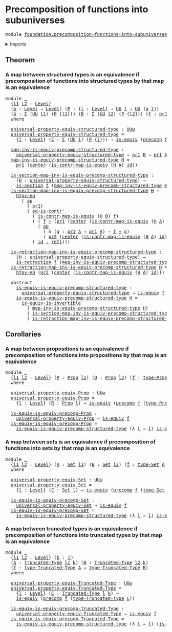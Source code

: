 # Precomposition of functions into subuniverses

<pre class="Agda"><a id="58" class="Keyword">module</a> <a id="65" href="foundation.precomposition-functions-into-subuniverses.html" class="Module">foundation.precomposition-functions-into-subuniverses</a> <a id="119" class="Keyword">where</a>
</pre>
<details><summary>Imports</summary>

<pre class="Agda"><a id="175" class="Keyword">open</a> <a id="180" class="Keyword">import</a> <a id="187" href="foundation.action-on-identifications-functions.html" class="Module">foundation.action-on-identifications-functions</a>
<a id="234" class="Keyword">open</a> <a id="239" class="Keyword">import</a> <a id="246" href="foundation.dependent-pair-types.html" class="Module">foundation.dependent-pair-types</a>
<a id="278" class="Keyword">open</a> <a id="283" class="Keyword">import</a> <a id="290" href="foundation.universe-levels.html" class="Module">foundation.universe-levels</a>

<a id="318" class="Keyword">open</a> <a id="323" class="Keyword">import</a> <a id="330" href="foundation-core.contractible-maps.html" class="Module">foundation-core.contractible-maps</a>
<a id="364" class="Keyword">open</a> <a id="369" class="Keyword">import</a> <a id="376" href="foundation-core.contractible-types.html" class="Module">foundation-core.contractible-types</a>
<a id="411" class="Keyword">open</a> <a id="416" class="Keyword">import</a> <a id="423" href="foundation-core.equivalences.html" class="Module">foundation-core.equivalences</a>
<a id="452" class="Keyword">open</a> <a id="457" class="Keyword">import</a> <a id="464" href="foundation-core.function-extensionality.html" class="Module">foundation-core.function-extensionality</a>
<a id="504" class="Keyword">open</a> <a id="509" class="Keyword">import</a> <a id="516" href="foundation-core.function-types.html" class="Module">foundation-core.function-types</a>
<a id="547" class="Keyword">open</a> <a id="552" class="Keyword">import</a> <a id="559" href="foundation-core.identity-types.html" class="Module">foundation-core.identity-types</a>
<a id="590" class="Keyword">open</a> <a id="595" class="Keyword">import</a> <a id="602" href="foundation-core.precomposition-functions.html" class="Module">foundation-core.precomposition-functions</a>
<a id="643" class="Keyword">open</a> <a id="648" class="Keyword">import</a> <a id="655" href="foundation-core.propositions.html" class="Module">foundation-core.propositions</a>
<a id="684" class="Keyword">open</a> <a id="689" class="Keyword">import</a> <a id="696" href="foundation-core.retractions.html" class="Module">foundation-core.retractions</a>
<a id="724" class="Keyword">open</a> <a id="729" class="Keyword">import</a> <a id="736" href="foundation-core.sections.html" class="Module">foundation-core.sections</a>
<a id="761" class="Keyword">open</a> <a id="766" class="Keyword">import</a> <a id="773" href="foundation-core.sets.html" class="Module">foundation-core.sets</a>
<a id="794" class="Keyword">open</a> <a id="799" class="Keyword">import</a> <a id="806" href="foundation-core.truncated-types.html" class="Module">foundation-core.truncated-types</a>
<a id="838" class="Keyword">open</a> <a id="843" class="Keyword">import</a> <a id="850" href="foundation-core.truncation-levels.html" class="Module">foundation-core.truncation-levels</a>
</pre>
</details>

## Theorem

### A map between structured types is an equivalence if precomposition of functions into structured types by that map is an equivalence

<pre class="Agda"><a id="1058" class="Keyword">module</a> <a id="1065" href="foundation.precomposition-functions-into-subuniverses.html#1065" class="Module">_</a>
  <a id="1069" class="Symbol">{</a><a id="1070" href="foundation.precomposition-functions-into-subuniverses.html#1070" class="Bound">l1</a> <a id="1073" href="foundation.precomposition-functions-into-subuniverses.html#1073" class="Bound">l2</a> <a id="1076" class="Symbol">:</a> <a id="1078" href="Agda.Primitive.html#742" class="Postulate">Level</a><a id="1083" class="Symbol">}</a>
  <a id="1087" class="Symbol">(</a><a id="1088" href="foundation.precomposition-functions-into-subuniverses.html#1088" class="Bound">α</a> <a id="1090" class="Symbol">:</a> <a id="1092" href="Agda.Primitive.html#742" class="Postulate">Level</a> <a id="1098" class="Symbol">→</a> <a id="1100" href="Agda.Primitive.html#742" class="Postulate">Level</a><a id="1105" class="Symbol">)</a> <a id="1107" class="Symbol">(</a><a id="1108" href="foundation.precomposition-functions-into-subuniverses.html#1108" class="Bound">P</a> <a id="1110" class="Symbol">:</a> <a id="1112" class="Symbol">{</a><a id="1113" href="foundation.precomposition-functions-into-subuniverses.html#1113" class="Bound">l</a> <a id="1115" class="Symbol">:</a> <a id="1117" href="Agda.Primitive.html#742" class="Postulate">Level</a><a id="1122" class="Symbol">}</a> <a id="1124" class="Symbol">→</a> <a id="1126" href="Agda.Primitive.html#388" class="Primitive">UU</a> <a id="1129" href="foundation.precomposition-functions-into-subuniverses.html#1113" class="Bound">l</a> <a id="1131" class="Symbol">→</a> <a id="1133" href="Agda.Primitive.html#388" class="Primitive">UU</a> <a id="1136" class="Symbol">(</a><a id="1137" href="foundation.precomposition-functions-into-subuniverses.html#1088" class="Bound">α</a> <a id="1139" href="foundation.precomposition-functions-into-subuniverses.html#1113" class="Bound">l</a><a id="1140" class="Symbol">))</a>
  <a id="1145" class="Symbol">(</a><a id="1146" href="foundation.precomposition-functions-into-subuniverses.html#1146" class="Bound">A</a> <a id="1148" class="Symbol">:</a> <a id="1150" href="foundation.dependent-pair-types.html#505" class="Record">Σ</a> <a id="1152" class="Symbol">(</a><a id="1153" href="Agda.Primitive.html#388" class="Primitive">UU</a> <a id="1156" href="foundation.precomposition-functions-into-subuniverses.html#1070" class="Bound">l1</a><a id="1158" class="Symbol">)</a> <a id="1160" class="Symbol">(</a><a id="1161" href="foundation.precomposition-functions-into-subuniverses.html#1108" class="Bound">P</a> <a id="1163" class="Symbol">{</a><a id="1164" href="foundation.precomposition-functions-into-subuniverses.html#1070" class="Bound">l1</a><a id="1166" class="Symbol">}))</a> <a id="1170" class="Symbol">(</a><a id="1171" href="foundation.precomposition-functions-into-subuniverses.html#1171" class="Bound">B</a> <a id="1173" class="Symbol">:</a> <a id="1175" href="foundation.dependent-pair-types.html#505" class="Record">Σ</a> <a id="1177" class="Symbol">(</a><a id="1178" href="Agda.Primitive.html#388" class="Primitive">UU</a> <a id="1181" href="foundation.precomposition-functions-into-subuniverses.html#1073" class="Bound">l2</a><a id="1183" class="Symbol">)</a> <a id="1185" class="Symbol">(</a><a id="1186" href="foundation.precomposition-functions-into-subuniverses.html#1108" class="Bound">P</a> <a id="1188" class="Symbol">{</a><a id="1189" href="foundation.precomposition-functions-into-subuniverses.html#1073" class="Bound">l2</a><a id="1191" class="Symbol">}))</a> <a id="1195" class="Symbol">(</a><a id="1196" href="foundation.precomposition-functions-into-subuniverses.html#1196" class="Bound">f</a> <a id="1198" class="Symbol">:</a> <a id="1200" href="foundation.dependent-pair-types.html#603" class="Field">pr1</a> <a id="1204" href="foundation.precomposition-functions-into-subuniverses.html#1146" class="Bound">A</a> <a id="1206" class="Symbol">→</a> <a id="1208" href="foundation.dependent-pair-types.html#603" class="Field">pr1</a> <a id="1212" href="foundation.precomposition-functions-into-subuniverses.html#1171" class="Bound">B</a><a id="1213" class="Symbol">)</a>
  <a id="1217" class="Keyword">where</a>

  <a id="1226" href="foundation.precomposition-functions-into-subuniverses.html#1226" class="Function">universal-property-equiv-structured-type</a> <a id="1267" class="Symbol">:</a> <a id="1269" href="Agda.Primitive.html#512" class="Primitive">UUω</a>
  <a id="1275" href="foundation.precomposition-functions-into-subuniverses.html#1226" class="Function">universal-property-equiv-structured-type</a> <a id="1316" class="Symbol">=</a>
    <a id="1322" class="Symbol">{</a><a id="1323" href="foundation.precomposition-functions-into-subuniverses.html#1323" class="Bound">l</a> <a id="1325" class="Symbol">:</a> <a id="1327" href="Agda.Primitive.html#742" class="Postulate">Level</a><a id="1332" class="Symbol">}</a> <a id="1334" class="Symbol">(</a><a id="1335" href="foundation.precomposition-functions-into-subuniverses.html#1335" class="Bound">C</a> <a id="1337" class="Symbol">:</a> <a id="1339" href="foundation.dependent-pair-types.html#505" class="Record">Σ</a> <a id="1341" class="Symbol">(</a><a id="1342" href="Agda.Primitive.html#388" class="Primitive">UU</a> <a id="1345" href="foundation.precomposition-functions-into-subuniverses.html#1323" class="Bound">l</a><a id="1346" class="Symbol">)</a> <a id="1348" class="Symbol">(</a><a id="1349" href="foundation.precomposition-functions-into-subuniverses.html#1108" class="Bound">P</a> <a id="1351" class="Symbol">{</a><a id="1352" href="foundation.precomposition-functions-into-subuniverses.html#1323" class="Bound">l</a><a id="1353" class="Symbol">}))</a> <a id="1357" class="Symbol">→</a> <a id="1359" href="foundation-core.equivalences.html#1647" class="Function">is-equiv</a> <a id="1368" class="Symbol">(</a><a id="1369" href="foundation-core.precomposition-functions.html#582" class="Function">precomp</a> <a id="1377" href="foundation.precomposition-functions-into-subuniverses.html#1196" class="Bound">f</a> <a id="1379" class="Symbol">(</a><a id="1380" href="foundation.dependent-pair-types.html#603" class="Field">pr1</a> <a id="1384" href="foundation.precomposition-functions-into-subuniverses.html#1335" class="Bound">C</a><a id="1385" class="Symbol">))</a>

  <a id="1391" href="foundation.precomposition-functions-into-subuniverses.html#1391" class="Function">map-inv-is-equiv-precomp-structured-type</a> <a id="1432" class="Symbol">:</a>
    <a id="1438" href="foundation.precomposition-functions-into-subuniverses.html#1226" class="Function">universal-property-equiv-structured-type</a> <a id="1479" class="Symbol">→</a> <a id="1481" href="foundation.dependent-pair-types.html#603" class="Field">pr1</a> <a id="1485" href="foundation.precomposition-functions-into-subuniverses.html#1171" class="Bound">B</a> <a id="1487" class="Symbol">→</a> <a id="1489" href="foundation.dependent-pair-types.html#603" class="Field">pr1</a> <a id="1493" href="foundation.precomposition-functions-into-subuniverses.html#1146" class="Bound">A</a>
  <a id="1497" href="foundation.precomposition-functions-into-subuniverses.html#1391" class="Function">map-inv-is-equiv-precomp-structured-type</a> <a id="1538" href="foundation.precomposition-functions-into-subuniverses.html#1538" class="Bound">H</a> <a id="1540" class="Symbol">=</a>
    <a id="1546" href="foundation.dependent-pair-types.html#603" class="Field">pr1</a> <a id="1550" class="Symbol">(</a><a id="1551" href="foundation-core.contractible-types.html#947" class="Function">center</a> <a id="1558" class="Symbol">(</a><a id="1559" href="foundation-core.contractible-maps.html#3534" class="Function">is-contr-map-is-equiv</a> <a id="1581" class="Symbol">(</a><a id="1582" href="foundation.precomposition-functions-into-subuniverses.html#1538" class="Bound">H</a> <a id="1584" href="foundation.precomposition-functions-into-subuniverses.html#1146" class="Bound">A</a><a id="1585" class="Symbol">)</a> <a id="1587" href="foundation-core.function-types.html#307" class="Function">id</a><a id="1589" class="Symbol">))</a>

  <a id="1595" href="foundation.precomposition-functions-into-subuniverses.html#1595" class="Function">is-section-map-inv-is-equiv-precomp-structured-type</a> <a id="1647" class="Symbol">:</a>
    <a id="1653" class="Symbol">(</a><a id="1654" href="foundation.precomposition-functions-into-subuniverses.html#1654" class="Bound">H</a> <a id="1656" class="Symbol">:</a> <a id="1658" href="foundation.precomposition-functions-into-subuniverses.html#1226" class="Function">universal-property-equiv-structured-type</a><a id="1698" class="Symbol">)</a> <a id="1700" class="Symbol">→</a>
    <a id="1706" href="foundation-core.sections.html#1187" class="Function">is-section</a> <a id="1717" href="foundation.precomposition-functions-into-subuniverses.html#1196" class="Bound">f</a> <a id="1719" class="Symbol">(</a><a id="1720" href="foundation.precomposition-functions-into-subuniverses.html#1391" class="Function">map-inv-is-equiv-precomp-structured-type</a> <a id="1761" href="foundation.precomposition-functions-into-subuniverses.html#1654" class="Bound">H</a><a id="1762" class="Symbol">)</a>
  <a id="1766" href="foundation.precomposition-functions-into-subuniverses.html#1595" class="Function">is-section-map-inv-is-equiv-precomp-structured-type</a> <a id="1818" href="foundation.precomposition-functions-into-subuniverses.html#1818" class="Bound">H</a> <a id="1820" class="Symbol">=</a>
    <a id="1826" href="foundation-core.function-extensionality.html#1416" class="Function">htpy-eq</a>
      <a id="1840" class="Symbol">(</a> <a id="1842" href="foundation.action-on-identifications-functions.html#730" class="Function">ap</a>
        <a id="1853" class="Symbol">(</a> <a id="1855" href="foundation.dependent-pair-types.html#603" class="Field">pr1</a><a id="1858" class="Symbol">)</a>
        <a id="1868" class="Symbol">(</a> <a id="1870" href="foundation-core.contractible-types.html#1034" class="Function">eq-is-contr&#39;</a>
          <a id="1893" class="Symbol">(</a> <a id="1895" href="foundation-core.contractible-maps.html#3534" class="Function">is-contr-map-is-equiv</a> <a id="1917" class="Symbol">(</a><a id="1918" href="foundation.precomposition-functions-into-subuniverses.html#1818" class="Bound">H</a> <a id="1920" href="foundation.precomposition-functions-into-subuniverses.html#1171" class="Bound">B</a><a id="1921" class="Symbol">)</a> <a id="1923" href="foundation.precomposition-functions-into-subuniverses.html#1196" class="Bound">f</a><a id="1924" class="Symbol">)</a>
          <a id="1936" class="Symbol">(</a> <a id="1938" class="Symbol">(</a> <a id="1940" href="foundation.precomposition-functions-into-subuniverses.html#1196" class="Bound">f</a> <a id="1942" href="foundation-core.function-types.html#455" class="Function Operator">∘</a> <a id="1944" class="Symbol">(</a><a id="1945" href="foundation.dependent-pair-types.html#603" class="Field">pr1</a> <a id="1949" class="Symbol">(</a><a id="1950" href="foundation-core.contractible-types.html#947" class="Function">center</a> <a id="1957" class="Symbol">(</a><a id="1958" href="foundation-core.contractible-maps.html#3534" class="Function">is-contr-map-is-equiv</a> <a id="1980" class="Symbol">(</a><a id="1981" href="foundation.precomposition-functions-into-subuniverses.html#1818" class="Bound">H</a> <a id="1983" href="foundation.precomposition-functions-into-subuniverses.html#1146" class="Bound">A</a><a id="1984" class="Symbol">)</a> <a id="1986" href="foundation-core.function-types.html#307" class="Function">id</a><a id="1988" class="Symbol">))))</a> <a id="1993" href="foundation.dependent-pair-types.html#689" class="InductiveConstructor Operator">,</a>
            <a id="2007" class="Symbol">(</a> <a id="2009" href="foundation.action-on-identifications-functions.html#730" class="Function">ap</a>
              <a id="2026" class="Symbol">(</a> <a id="2028" class="Symbol">λ</a> <a id="2030" class="Symbol">(</a><a id="2031" href="foundation.precomposition-functions-into-subuniverses.html#2031" class="Bound">g</a> <a id="2033" class="Symbol">:</a> <a id="2035" href="foundation.dependent-pair-types.html#603" class="Field">pr1</a> <a id="2039" href="foundation.precomposition-functions-into-subuniverses.html#1146" class="Bound">A</a> <a id="2041" class="Symbol">→</a> <a id="2043" href="foundation.dependent-pair-types.html#603" class="Field">pr1</a> <a id="2047" href="foundation.precomposition-functions-into-subuniverses.html#1146" class="Bound">A</a><a id="2048" class="Symbol">)</a> <a id="2050" class="Symbol">→</a> <a id="2052" href="foundation.precomposition-functions-into-subuniverses.html#1196" class="Bound">f</a> <a id="2054" href="foundation-core.function-types.html#455" class="Function Operator">∘</a> <a id="2056" href="foundation.precomposition-functions-into-subuniverses.html#2031" class="Bound">g</a><a id="2057" class="Symbol">)</a>
              <a id="2073" class="Symbol">(</a> <a id="2075" href="foundation.dependent-pair-types.html#615" class="Field">pr2</a> <a id="2079" class="Symbol">(</a><a id="2080" href="foundation-core.contractible-types.html#947" class="Function">center</a> <a id="2087" class="Symbol">(</a><a id="2088" href="foundation-core.contractible-maps.html#3534" class="Function">is-contr-map-is-equiv</a> <a id="2110" class="Symbol">(</a><a id="2111" href="foundation.precomposition-functions-into-subuniverses.html#1818" class="Bound">H</a> <a id="2113" href="foundation.precomposition-functions-into-subuniverses.html#1146" class="Bound">A</a><a id="2114" class="Symbol">)</a> <a id="2116" href="foundation-core.function-types.html#307" class="Function">id</a><a id="2118" class="Symbol">)))))</a>
          <a id="2134" class="Symbol">(</a> <a id="2136" href="foundation-core.function-types.html#307" class="Function">id</a> <a id="2139" href="foundation.dependent-pair-types.html#689" class="InductiveConstructor Operator">,</a> <a id="2141" href="foundation-core.identity-types.html#1922" class="InductiveConstructor">refl</a><a id="2145" class="Symbol">)))</a>

  <a id="2152" href="foundation.precomposition-functions-into-subuniverses.html#2152" class="Function">is-retraction-map-inv-is-equiv-precomp-structured-type</a> <a id="2207" class="Symbol">:</a>
    <a id="2213" class="Symbol">(</a><a id="2214" href="foundation.precomposition-functions-into-subuniverses.html#2214" class="Bound">H</a> <a id="2216" class="Symbol">:</a> <a id="2218" href="foundation.precomposition-functions-into-subuniverses.html#1226" class="Function">universal-property-equiv-structured-type</a><a id="2258" class="Symbol">)</a> <a id="2260" class="Symbol">→</a>
    <a id="2266" href="foundation-core.retractions.html#783" class="Function">is-retraction</a> <a id="2280" href="foundation.precomposition-functions-into-subuniverses.html#1196" class="Bound">f</a> <a id="2282" class="Symbol">(</a><a id="2283" href="foundation.precomposition-functions-into-subuniverses.html#1391" class="Function">map-inv-is-equiv-precomp-structured-type</a> <a id="2324" href="foundation.precomposition-functions-into-subuniverses.html#2214" class="Bound">H</a><a id="2325" class="Symbol">)</a>
  <a id="2329" href="foundation.precomposition-functions-into-subuniverses.html#2152" class="Function">is-retraction-map-inv-is-equiv-precomp-structured-type</a> <a id="2384" href="foundation.precomposition-functions-into-subuniverses.html#2384" class="Bound">H</a> <a id="2386" class="Symbol">=</a>
    <a id="2392" href="foundation-core.function-extensionality.html#1416" class="Function">htpy-eq</a> <a id="2400" class="Symbol">(</a><a id="2401" href="foundation.dependent-pair-types.html#615" class="Field">pr2</a> <a id="2405" class="Symbol">(</a><a id="2406" href="foundation-core.contractible-types.html#947" class="Function">center</a> <a id="2413" class="Symbol">(</a><a id="2414" href="foundation-core.contractible-maps.html#3534" class="Function">is-contr-map-is-equiv</a> <a id="2436" class="Symbol">(</a><a id="2437" href="foundation.precomposition-functions-into-subuniverses.html#2384" class="Bound">H</a> <a id="2439" href="foundation.precomposition-functions-into-subuniverses.html#1146" class="Bound">A</a><a id="2440" class="Symbol">)</a> <a id="2442" href="foundation-core.function-types.html#307" class="Function">id</a><a id="2444" class="Symbol">)))</a>

  <a id="2451" class="Keyword">abstract</a>
    <a id="2464" href="foundation.precomposition-functions-into-subuniverses.html#2464" class="Function">is-equiv-is-equiv-precomp-structured-type</a> <a id="2506" class="Symbol">:</a>
      <a id="2514" href="foundation.precomposition-functions-into-subuniverses.html#1226" class="Function">universal-property-equiv-structured-type</a> <a id="2555" class="Symbol">→</a> <a id="2557" href="foundation-core.equivalences.html#1647" class="Function">is-equiv</a> <a id="2566" href="foundation.precomposition-functions-into-subuniverses.html#1196" class="Bound">f</a>
    <a id="2572" href="foundation.precomposition-functions-into-subuniverses.html#2464" class="Function">is-equiv-is-equiv-precomp-structured-type</a> <a id="2614" href="foundation.precomposition-functions-into-subuniverses.html#2614" class="Bound">H</a> <a id="2616" class="Symbol">=</a>
      <a id="2624" href="foundation-core.equivalences.html#5122" class="Function">is-equiv-is-invertible</a>
        <a id="2655" class="Symbol">(</a> <a id="2657" href="foundation.precomposition-functions-into-subuniverses.html#1391" class="Function">map-inv-is-equiv-precomp-structured-type</a> <a id="2698" href="foundation.precomposition-functions-into-subuniverses.html#2614" class="Bound">H</a><a id="2699" class="Symbol">)</a>
        <a id="2709" class="Symbol">(</a> <a id="2711" href="foundation.precomposition-functions-into-subuniverses.html#1595" class="Function">is-section-map-inv-is-equiv-precomp-structured-type</a> <a id="2763" href="foundation.precomposition-functions-into-subuniverses.html#2614" class="Bound">H</a><a id="2764" class="Symbol">)</a>
        <a id="2774" class="Symbol">(</a> <a id="2776" href="foundation.precomposition-functions-into-subuniverses.html#2152" class="Function">is-retraction-map-inv-is-equiv-precomp-structured-type</a> <a id="2831" href="foundation.precomposition-functions-into-subuniverses.html#2614" class="Bound">H</a><a id="2832" class="Symbol">)</a>
</pre>
## Corollaries

### A map between propositions is an equivalence if precomposition of functions into propositions by that map is an equivalence

<pre class="Agda"><a id="2992" class="Keyword">module</a> <a id="2999" href="foundation.precomposition-functions-into-subuniverses.html#2999" class="Module">_</a>
  <a id="3003" class="Symbol">{</a><a id="3004" href="foundation.precomposition-functions-into-subuniverses.html#3004" class="Bound">l1</a> <a id="3007" href="foundation.precomposition-functions-into-subuniverses.html#3007" class="Bound">l2</a> <a id="3010" class="Symbol">:</a> <a id="3012" href="Agda.Primitive.html#742" class="Postulate">Level</a><a id="3017" class="Symbol">}</a> <a id="3019" class="Symbol">(</a><a id="3020" href="foundation.precomposition-functions-into-subuniverses.html#3020" class="Bound">P</a> <a id="3022" class="Symbol">:</a> <a id="3024" href="foundation-core.propositions.html#949" class="Function">Prop</a> <a id="3029" href="foundation.precomposition-functions-into-subuniverses.html#3004" class="Bound">l1</a><a id="3031" class="Symbol">)</a> <a id="3033" class="Symbol">(</a><a id="3034" href="foundation.precomposition-functions-into-subuniverses.html#3034" class="Bound">Q</a> <a id="3036" class="Symbol">:</a> <a id="3038" href="foundation-core.propositions.html#949" class="Function">Prop</a> <a id="3043" href="foundation.precomposition-functions-into-subuniverses.html#3007" class="Bound">l2</a><a id="3045" class="Symbol">)</a> <a id="3047" class="Symbol">(</a><a id="3048" href="foundation.precomposition-functions-into-subuniverses.html#3048" class="Bound">f</a> <a id="3050" class="Symbol">:</a> <a id="3052" href="foundation-core.propositions.html#1045" class="Function">type-Prop</a> <a id="3062" href="foundation.precomposition-functions-into-subuniverses.html#3020" class="Bound">P</a> <a id="3064" class="Symbol">→</a> <a id="3066" href="foundation-core.propositions.html#1045" class="Function">type-Prop</a> <a id="3076" href="foundation.precomposition-functions-into-subuniverses.html#3034" class="Bound">Q</a><a id="3077" class="Symbol">)</a>
  <a id="3081" class="Keyword">where</a>

  <a id="3090" href="foundation.precomposition-functions-into-subuniverses.html#3090" class="Function">universal-property-equiv-Prop</a> <a id="3120" class="Symbol">:</a> <a id="3122" href="Agda.Primitive.html#512" class="Primitive">UUω</a>
  <a id="3128" href="foundation.precomposition-functions-into-subuniverses.html#3090" class="Function">universal-property-equiv-Prop</a> <a id="3158" class="Symbol">=</a>
    <a id="3164" class="Symbol">{</a><a id="3165" href="foundation.precomposition-functions-into-subuniverses.html#3165" class="Bound">l</a> <a id="3167" class="Symbol">:</a> <a id="3169" href="Agda.Primitive.html#742" class="Postulate">Level</a><a id="3174" class="Symbol">}</a> <a id="3176" class="Symbol">(</a><a id="3177" href="foundation.precomposition-functions-into-subuniverses.html#3177" class="Bound">R</a> <a id="3179" class="Symbol">:</a> <a id="3181" href="foundation-core.propositions.html#949" class="Function">Prop</a> <a id="3186" href="foundation.precomposition-functions-into-subuniverses.html#3165" class="Bound">l</a><a id="3187" class="Symbol">)</a> <a id="3189" class="Symbol">→</a> <a id="3191" href="foundation-core.equivalences.html#1647" class="Function">is-equiv</a> <a id="3200" class="Symbol">(</a><a id="3201" href="foundation-core.precomposition-functions.html#582" class="Function">precomp</a> <a id="3209" href="foundation.precomposition-functions-into-subuniverses.html#3048" class="Bound">f</a> <a id="3211" class="Symbol">(</a><a id="3212" href="foundation-core.propositions.html#1045" class="Function">type-Prop</a> <a id="3222" href="foundation.precomposition-functions-into-subuniverses.html#3177" class="Bound">R</a><a id="3223" class="Symbol">))</a>

  <a id="3229" href="foundation.precomposition-functions-into-subuniverses.html#3229" class="Function">is-equiv-is-equiv-precomp-Prop</a> <a id="3260" class="Symbol">:</a>
    <a id="3266" href="foundation.precomposition-functions-into-subuniverses.html#3090" class="Function">universal-property-equiv-Prop</a> <a id="3296" class="Symbol">→</a> <a id="3298" href="foundation-core.equivalences.html#1647" class="Function">is-equiv</a> <a id="3307" href="foundation.precomposition-functions-into-subuniverses.html#3048" class="Bound">f</a>
  <a id="3311" href="foundation.precomposition-functions-into-subuniverses.html#3229" class="Function">is-equiv-is-equiv-precomp-Prop</a> <a id="3342" class="Symbol">=</a>
    <a id="3348" href="foundation.precomposition-functions-into-subuniverses.html#2464" class="Function">is-equiv-is-equiv-precomp-structured-type</a> <a id="3390" class="Symbol">(λ</a> <a id="3393" href="foundation.precomposition-functions-into-subuniverses.html#3393" class="Bound">l</a> <a id="3395" class="Symbol">→</a> <a id="3397" href="foundation.precomposition-functions-into-subuniverses.html#3393" class="Bound">l</a><a id="3398" class="Symbol">)</a> <a id="3400" href="foundation-core.propositions.html#867" class="Function">is-prop</a> <a id="3408" href="foundation.precomposition-functions-into-subuniverses.html#3020" class="Bound">P</a> <a id="3410" href="foundation.precomposition-functions-into-subuniverses.html#3034" class="Bound">Q</a> <a id="3412" href="foundation.precomposition-functions-into-subuniverses.html#3048" class="Bound">f</a>
</pre>
### A map between sets is an equivalence if precomposition of functions into sets by that map is an equivalence

<pre class="Agda"><a id="3540" class="Keyword">module</a> <a id="3547" href="foundation.precomposition-functions-into-subuniverses.html#3547" class="Module">_</a>
  <a id="3551" class="Symbol">{</a><a id="3552" href="foundation.precomposition-functions-into-subuniverses.html#3552" class="Bound">l1</a> <a id="3555" href="foundation.precomposition-functions-into-subuniverses.html#3555" class="Bound">l2</a> <a id="3558" class="Symbol">:</a> <a id="3560" href="Agda.Primitive.html#742" class="Postulate">Level</a><a id="3565" class="Symbol">}</a> <a id="3567" class="Symbol">(</a><a id="3568" href="foundation.precomposition-functions-into-subuniverses.html#3568" class="Bound">A</a> <a id="3570" class="Symbol">:</a> <a id="3572" href="foundation-core.sets.html#689" class="Function">Set</a> <a id="3576" href="foundation.precomposition-functions-into-subuniverses.html#3552" class="Bound">l1</a><a id="3578" class="Symbol">)</a> <a id="3580" class="Symbol">(</a><a id="3581" href="foundation.precomposition-functions-into-subuniverses.html#3581" class="Bound">B</a> <a id="3583" class="Symbol">:</a> <a id="3585" href="foundation-core.sets.html#689" class="Function">Set</a> <a id="3589" href="foundation.precomposition-functions-into-subuniverses.html#3555" class="Bound">l2</a><a id="3591" class="Symbol">)</a> <a id="3593" class="Symbol">(</a><a id="3594" href="foundation.precomposition-functions-into-subuniverses.html#3594" class="Bound">f</a> <a id="3596" class="Symbol">:</a> <a id="3598" href="foundation-core.sets.html#792" class="Function">type-Set</a> <a id="3607" href="foundation.precomposition-functions-into-subuniverses.html#3568" class="Bound">A</a> <a id="3609" class="Symbol">→</a> <a id="3611" href="foundation-core.sets.html#792" class="Function">type-Set</a> <a id="3620" href="foundation.precomposition-functions-into-subuniverses.html#3581" class="Bound">B</a><a id="3621" class="Symbol">)</a>
  <a id="3625" class="Keyword">where</a>

  <a id="3634" href="foundation.precomposition-functions-into-subuniverses.html#3634" class="Function">universal-property-equiv-Set</a> <a id="3663" class="Symbol">:</a> <a id="3665" href="Agda.Primitive.html#512" class="Primitive">UUω</a>
  <a id="3671" href="foundation.precomposition-functions-into-subuniverses.html#3634" class="Function">universal-property-equiv-Set</a> <a id="3700" class="Symbol">=</a>
    <a id="3706" class="Symbol">{</a><a id="3707" href="foundation.precomposition-functions-into-subuniverses.html#3707" class="Bound">l</a> <a id="3709" class="Symbol">:</a> <a id="3711" href="Agda.Primitive.html#742" class="Postulate">Level</a><a id="3716" class="Symbol">}</a> <a id="3718" class="Symbol">(</a><a id="3719" href="foundation.precomposition-functions-into-subuniverses.html#3719" class="Bound">C</a> <a id="3721" class="Symbol">:</a> <a id="3723" href="foundation-core.sets.html#689" class="Function">Set</a> <a id="3727" href="foundation.precomposition-functions-into-subuniverses.html#3707" class="Bound">l</a><a id="3728" class="Symbol">)</a> <a id="3730" class="Symbol">→</a> <a id="3732" href="foundation-core.equivalences.html#1647" class="Function">is-equiv</a> <a id="3741" class="Symbol">(</a><a id="3742" href="foundation-core.precomposition-functions.html#582" class="Function">precomp</a> <a id="3750" href="foundation.precomposition-functions-into-subuniverses.html#3594" class="Bound">f</a> <a id="3752" class="Symbol">(</a><a id="3753" href="foundation-core.sets.html#792" class="Function">type-Set</a> <a id="3762" href="foundation.precomposition-functions-into-subuniverses.html#3719" class="Bound">C</a><a id="3763" class="Symbol">))</a>

  <a id="3769" href="foundation.precomposition-functions-into-subuniverses.html#3769" class="Function">is-equiv-is-equiv-precomp-Set</a> <a id="3799" class="Symbol">:</a>
    <a id="3805" href="foundation.precomposition-functions-into-subuniverses.html#3634" class="Function">universal-property-equiv-Set</a> <a id="3834" class="Symbol">→</a> <a id="3836" href="foundation-core.equivalences.html#1647" class="Function">is-equiv</a> <a id="3845" href="foundation.precomposition-functions-into-subuniverses.html#3594" class="Bound">f</a>
  <a id="3849" href="foundation.precomposition-functions-into-subuniverses.html#3769" class="Function">is-equiv-is-equiv-precomp-Set</a> <a id="3879" class="Symbol">=</a>
    <a id="3885" href="foundation.precomposition-functions-into-subuniverses.html#2464" class="Function">is-equiv-is-equiv-precomp-structured-type</a> <a id="3927" class="Symbol">(λ</a> <a id="3930" href="foundation.precomposition-functions-into-subuniverses.html#3930" class="Bound">l</a> <a id="3932" class="Symbol">→</a> <a id="3934" href="foundation.precomposition-functions-into-subuniverses.html#3930" class="Bound">l</a><a id="3935" class="Symbol">)</a> <a id="3937" href="foundation-core.sets.html#614" class="Function">is-set</a> <a id="3944" href="foundation.precomposition-functions-into-subuniverses.html#3568" class="Bound">A</a> <a id="3946" href="foundation.precomposition-functions-into-subuniverses.html#3581" class="Bound">B</a> <a id="3948" href="foundation.precomposition-functions-into-subuniverses.html#3594" class="Bound">f</a>
</pre>
### A map between truncated types is an equivalence if precomposition of functions into truncated types by that map is an equivalence

<pre class="Agda"><a id="4098" class="Keyword">module</a> <a id="4105" href="foundation.precomposition-functions-into-subuniverses.html#4105" class="Module">_</a>
  <a id="4109" class="Symbol">{</a><a id="4110" href="foundation.precomposition-functions-into-subuniverses.html#4110" class="Bound">l1</a> <a id="4113" href="foundation.precomposition-functions-into-subuniverses.html#4113" class="Bound">l2</a> <a id="4116" class="Symbol">:</a> <a id="4118" href="Agda.Primitive.html#742" class="Postulate">Level</a><a id="4123" class="Symbol">}</a> <a id="4125" class="Symbol">(</a><a id="4126" href="foundation.precomposition-functions-into-subuniverses.html#4126" class="Bound">k</a> <a id="4128" class="Symbol">:</a> <a id="4130" href="foundation-core.truncation-levels.html#521" class="Datatype">𝕋</a><a id="4131" class="Symbol">)</a>
  <a id="4135" class="Symbol">(</a><a id="4136" href="foundation.precomposition-functions-into-subuniverses.html#4136" class="Bound">A</a> <a id="4138" class="Symbol">:</a> <a id="4140" href="foundation-core.truncated-types.html#1534" class="Function">Truncated-Type</a> <a id="4155" href="foundation.precomposition-functions-into-subuniverses.html#4110" class="Bound">l1</a> <a id="4158" href="foundation.precomposition-functions-into-subuniverses.html#4126" class="Bound">k</a><a id="4159" class="Symbol">)</a> <a id="4161" class="Symbol">(</a><a id="4162" href="foundation.precomposition-functions-into-subuniverses.html#4162" class="Bound">B</a> <a id="4164" class="Symbol">:</a> <a id="4166" href="foundation-core.truncated-types.html#1534" class="Function">Truncated-Type</a> <a id="4181" href="foundation.precomposition-functions-into-subuniverses.html#4113" class="Bound">l2</a> <a id="4184" href="foundation.precomposition-functions-into-subuniverses.html#4126" class="Bound">k</a><a id="4185" class="Symbol">)</a>
  <a id="4189" class="Symbol">(</a><a id="4190" href="foundation.precomposition-functions-into-subuniverses.html#4190" class="Bound">f</a> <a id="4192" class="Symbol">:</a> <a id="4194" href="foundation-core.truncated-types.html#1667" class="Function">type-Truncated-Type</a> <a id="4214" href="foundation.precomposition-functions-into-subuniverses.html#4136" class="Bound">A</a> <a id="4216" class="Symbol">→</a> <a id="4218" href="foundation-core.truncated-types.html#1667" class="Function">type-Truncated-Type</a> <a id="4238" href="foundation.precomposition-functions-into-subuniverses.html#4162" class="Bound">B</a><a id="4239" class="Symbol">)</a>
  <a id="4243" class="Keyword">where</a>

  <a id="4252" href="foundation.precomposition-functions-into-subuniverses.html#4252" class="Function">universal-property-equiv-Truncated-Type</a> <a id="4292" class="Symbol">:</a> <a id="4294" href="Agda.Primitive.html#512" class="Primitive">UUω</a>
  <a id="4300" href="foundation.precomposition-functions-into-subuniverses.html#4252" class="Function">universal-property-equiv-Truncated-Type</a> <a id="4340" class="Symbol">=</a>
    <a id="4346" class="Symbol">{</a><a id="4347" href="foundation.precomposition-functions-into-subuniverses.html#4347" class="Bound">l</a> <a id="4349" class="Symbol">:</a> <a id="4351" href="Agda.Primitive.html#742" class="Postulate">Level</a><a id="4356" class="Symbol">}</a> <a id="4358" class="Symbol">(</a><a id="4359" href="foundation.precomposition-functions-into-subuniverses.html#4359" class="Bound">C</a> <a id="4361" class="Symbol">:</a> <a id="4363" href="foundation-core.truncated-types.html#1534" class="Function">Truncated-Type</a> <a id="4378" href="foundation.precomposition-functions-into-subuniverses.html#4347" class="Bound">l</a> <a id="4380" href="foundation.precomposition-functions-into-subuniverses.html#4126" class="Bound">k</a><a id="4381" class="Symbol">)</a> <a id="4383" class="Symbol">→</a>
    <a id="4389" href="foundation-core.equivalences.html#1647" class="Function">is-equiv</a> <a id="4398" class="Symbol">(</a><a id="4399" href="foundation-core.precomposition-functions.html#582" class="Function">precomp</a> <a id="4407" href="foundation.precomposition-functions-into-subuniverses.html#4190" class="Bound">f</a> <a id="4409" class="Symbol">(</a><a id="4410" href="foundation-core.truncated-types.html#1667" class="Function">type-Truncated-Type</a> <a id="4430" href="foundation.precomposition-functions-into-subuniverses.html#4359" class="Bound">C</a><a id="4431" class="Symbol">))</a>

  <a id="4437" href="foundation.precomposition-functions-into-subuniverses.html#4437" class="Function">is-equiv-is-equiv-precomp-Truncated-Type</a> <a id="4478" class="Symbol">:</a>
    <a id="4484" href="foundation.precomposition-functions-into-subuniverses.html#4252" class="Function">universal-property-equiv-Truncated-Type</a> <a id="4524" class="Symbol">→</a> <a id="4526" href="foundation-core.equivalences.html#1647" class="Function">is-equiv</a> <a id="4535" href="foundation.precomposition-functions-into-subuniverses.html#4190" class="Bound">f</a>
  <a id="4539" href="foundation.precomposition-functions-into-subuniverses.html#4437" class="Function">is-equiv-is-equiv-precomp-Truncated-Type</a> <a id="4580" class="Symbol">=</a>
    <a id="4586" href="foundation.precomposition-functions-into-subuniverses.html#2464" class="Function">is-equiv-is-equiv-precomp-structured-type</a> <a id="4628" class="Symbol">(λ</a> <a id="4631" href="foundation.precomposition-functions-into-subuniverses.html#4631" class="Bound">l</a> <a id="4633" class="Symbol">→</a> <a id="4635" href="foundation.precomposition-functions-into-subuniverses.html#4631" class="Bound">l</a><a id="4636" class="Symbol">)</a> <a id="4638" class="Symbol">(</a><a id="4639" href="foundation-core.truncated-types.html#1236" class="Function">is-trunc</a> <a id="4648" href="foundation.precomposition-functions-into-subuniverses.html#4126" class="Bound">k</a><a id="4649" class="Symbol">)</a> <a id="4651" href="foundation.precomposition-functions-into-subuniverses.html#4136" class="Bound">A</a> <a id="4653" href="foundation.precomposition-functions-into-subuniverses.html#4162" class="Bound">B</a> <a id="4655" href="foundation.precomposition-functions-into-subuniverses.html#4190" class="Bound">f</a>
</pre>
